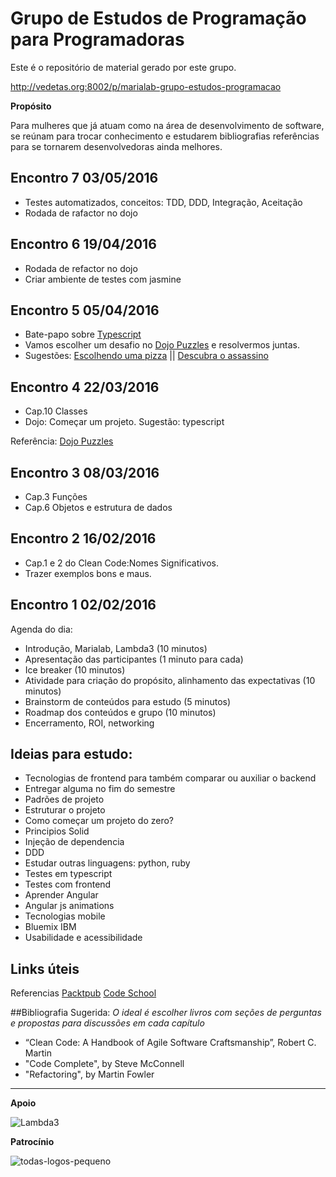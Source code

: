 # Grupo de Estudos de Programação para Programadoras
Este é o repositório de material gerado por este grupo.

http://vedetas.org:8002/p/marialab-grupo-estudos-programacao

**Propósito**

Para mulheres que já atuam como na área de desenvolvimento de software, se reúnam para trocar conhecimento e estudarem bibliografias referências para se tornarem desenvolvedoras ainda melhores.

## Encontro 7 03/05/2016
* Testes automatizados, conceitos: TDD, DDD, Integração, Aceitação
* Rodada de rafactor no dojo

## Encontro 6 19/04/2016
* Rodada de refactor no dojo
* Criar ambiente de testes com jasmine

## Encontro 5 05/04/2016
* Bate-papo sobre [Typescript](http://www.typescriptlang.org/)
* Vamos escolher um desafio no [Dojo Puzzles](http://dojopuzzles.com/) e resolvermos juntas.
* Sugestões: [Escolhendo uma pizza](http://dojopuzzles.com/problemas/exibe/escolhendo-uma-pizza/) || [Descubra o assassino](http://dojopuzzles.com/problemas/exibe/descubra-o-assassino/) 

## Encontro 4 22/03/2016
* Cap.10 Classes
* Dojo: Começar um projeto. Sugestão: typescript

Referência: [Dojo Puzzles](http://dojopuzzles.com/)


## Encontro 3 08/03/2016
* Cap.3 Funções
* Cap.6 Objetos e estrutura de dados

## Encontro 2 16/02/2016
* Cap.1 e 2 do Clean Code:Nomes Significativos.
* Trazer exemplos bons e maus. 

## Encontro 1 02/02/2016

Agenda do dia:
* Introdução, Marialab, Lambda3 (10 minutos)
* Apresentação das participantes (1 minuto para cada)
* Ice breaker (10 minutos)
* Atividade para criação do propósito, alinhamento das expectativas (10 minutos)
* Brainstorm de conteúdos para estudo (5 minutos)
* Roadmap dos conteúdos e grupo (10 minutos)
* Encerramento, ROI, networking


## Ideias para estudo:

* Tecnologias de frontend para também comparar ou auxiliar o backend
* Entregar alguma no fim do semestre
* Padrões de projeto
* Estruturar o projeto
* Como começar um projeto do zero?
* Principios Solid
* Injeção de dependencia
* DDD
* Estudar outras linguagens: python, ruby
* Testes em typescript
* Testes com frontend
* Aprender Angular
* Angular js animations
* Tecnologias mobile
* Bluemix IBM 
* Usabilidade e acessibilidade

## Links úteis
Referencias
[Packtpub](https://www.packtpub.com/packt/offers/free-learning)
[Code School](https://www.codeschool.com/)

##Bibliografia Sugerida:
*O ideal é escolher livros com seções de perguntas e propostas para discussões em cada capítulo*
    
 * “Clean Code: A Handbook of Agile Software Craftsmanship”, Robert C. Martin
 * "Code Complete", by Steve McConnell
 * "Refactoring", by Martin Fowler  

 - - - - - - - - - - - - - - - - - - - - - - - - - - - - - - - - - - - -

**Apoio**

![Lambda3](https://cloud.githubusercontent.com/assets/3089882/13440762/82669efc-dfd2-11e5-95fe-077d7a6d9e9d.png)

**Patrocínio**

![todas-logos-pequeno](https://cloud.githubusercontent.com/assets/3089882/13027741/635b69fe-d242-11e5-9904-1227e7bf3ee5.png)

